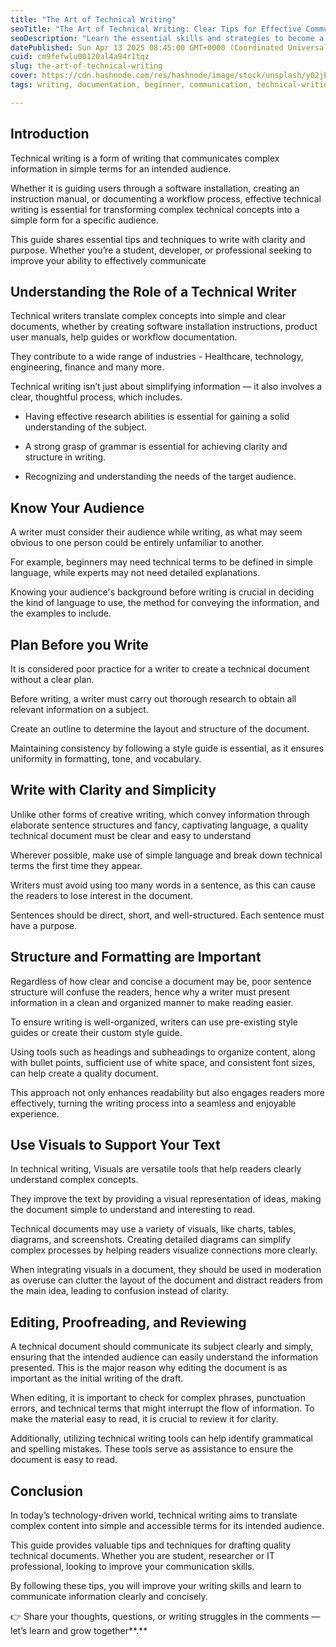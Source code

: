 ```yaml
---
title: "The Art of Technical Writing"
seoTitle: "The Art of Technical Writing: Clear Tips for Effective Communication"
seoDescription: "Learn the essential skills and strategies to become a better technical writer."
datePublished: Sun Apr 13 2025 08:45:00 GMT+0000 (Coordinated Universal Time)
cuid: cm9fefwlu00120al4a94r1tqz
slug: the-art-of-technical-writing
cover: https://cdn.hashnode.com/res/hashnode/image/stock/unsplash/y02jEX_B0O0/upload/aee67175c3a0478669b335e46695c983.jpeg
tags: writing, documentation, beginner, communication, technical-writing-1, beginnersguide, writing-tips

---
```


## Introduction

Technical writing is a form of writing that communicates complex information in simple terms for an intended audience.

Whether it is guiding users through a software installation, creating an instruction manual, or documenting a workflow process, effective technical writing is essential for transforming complex technical concepts into a simple form for a specific audience.

This guide shares essential tips and techniques to write with clarity and purpose. Whether you’re a student, developer, or professional seeking to improve your ability to effectively communicate

## Understanding the Role of a Technical Writer

Technical writers translate complex concepts into simple and clear documents, whether by creating software installation instructions, product user manuals, help guides or workflow documentation.

They contribute to a wide range of industries - Healthcare, technology, engineering, finance and many more.

Technical writing isn’t just about simplifying information — it also involves a clear, thoughtful process, which includes.

* Having effective research abilities is essential for gaining a solid understanding of the subject.
    
* A strong grasp of grammar is essential for achieving clarity and structure in writing.
    
* Recognizing and understanding the needs of the target audience.
    

## Know Your Audience

A writer must consider their audience while writing, as what may seem obvious to one person could be entirely unfamiliar to another.

For example, beginners may need technical terms to be defined in simple language, while experts may not need detailed explanations.

Knowing your audience's background before writing is crucial in deciding the kind of language to use, the method for conveying the information, and the examples to include.

## Plan Before you Write

It is considered poor practice for a writer to create a technical document without a clear plan.

Before writing, a writer must carry out thorough research to obtain all relevant information on a subject.

Create an outline to determine the layout and structure of the document.

Maintaining consistency by following a style guide is essential, as it ensures uniformity in formatting, tone, and vocabulary.

## Write with Clarity and Simplicity

Unlike other forms of creative writing, which convey information through elaborate sentence structures and fancy, captivating language, a quality technical document must be clear and easy to understand

Wherever possible, make use of simple language and break down technical terms the first time they appear.

Writers must avoid using too many words in a sentence, as this can cause the readers to lose interest in the document.

Sentences should be direct, short, and well-structured. Each sentence must have a purpose.

## Structure and Formatting are Important

Regardless of how clear and concise a document may be, poor sentence structure will confuse the readers, hence why a writer must present information in a clean and organized manner to make reading easier.

To ensure writing is well-organized, writers can use pre-existing style guides or create their custom style guide.

Using tools such as headings and subheadings to organize content, along with bullet points, sufficient use of white space, and consistent font sizes, can help create a quality document.

This approach not only enhances readability but also engages readers more effectively, turning the writing process into a seamless and enjoyable experience.

## Use Visuals to Support Your Text

In technical writing, Visuals are versatile tools that help readers clearly understand complex concepts.

They improve the text by providing a visual representation of ideas, making the document simple to understand and interesting to read.

Technical documents may use a variety of visuals, like charts, tables, diagrams, and screenshots. Creating detailed diagrams can simplify complex processes by helping readers visualize connections more clearly.

When integrating visuals in a document, they should be used in moderation as overuse can clutter the layout of the document and distract readers from the main idea, leading to confusion instead of clarity.

## Editing, Proofreading, and Reviewing

A technical document should communicate its subject clearly and simply, ensuring that the intended audience can easily understand the information presented. This is the major reason why editing the document is as important as the initial writing of the draft.

When editing, it is important to check for complex phrases, punctuation errors, and technical terms that might interrupt the flow of information. To make the material easy to read, it is crucial to review it for clarity.

Additionally, utilizing technical writing tools can help identify grammatical and spelling mistakes. These tools serve as assistance to ensure the document is easy to read.

## Conclusion

In today’s technology-driven world, technical writing aims to translate complex content into simple and accessible terms for its intended audience.

This guide provides valuable tips and techniques for drafting quality technical documents. Whether you are student, researcher or IT professional, looking to improve your communication skills.

By following these tips, you will improve your writing skills and learn to communicate information clearly and concisely.

👉 Share your thoughts, questions, or writing struggles in the comments — let’s learn and grow together\*\*.\*\*